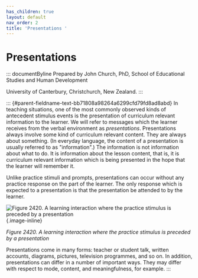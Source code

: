 ```yaml
---
has_children: true
layout: default
nav_order: 2
title: 'Presentations '
---
```

# Presentations 


::: documentByline
Prepared by John Church, PhD, School of Educational Studies and Human
Development

University of Canterbury, Christchurch, New Zealand.
:::

::: {#parent-fieldname-text-bb71808a98264a6299cfd79fd8ad8abd}
In teaching situations, one of the most commonly observed kinds of
antecedent stimulus events is the presentation of curriculum relevant
information to the learner. We will refer to messages which the learner
receives from the verbal environment as *presentations*. Presentations
always involve some kind of curriculum relevant content. They are always
about something. (In everyday language, the content of a presentation is
usually referred to as "information".) The information is not
information about what to do. It is information about the lesson
content, that is, it is curriculum relevant information which is being
presented in the hope that the learner will remember it.

Unlike practice stimuli and prompts, presentations can occur without any
practice response on the part of the learner. The only response which is
expected to a presentation is that the presentation be attended to by
the learner.

![Figure 2420. A learning interaction where the practice stimulus is
preceded by a
presentation](../../../../../assets/images/TECKSFig2420.png "Figure 2420. A learning interaction where the practice stimulus is preceded by a presentation"){.image-inline}

*Figure 2420. A learning interaction where the practice stimulus is
preceded by a presentation*

Presentations come in many forms: teacher or student talk, written
accounts, diagrams, pictures, television programmes, and so on. In
addition, presentations can differ in a number of important ways. They
may differ with respect to mode, content, and meaningfulness, for
example.
:::
